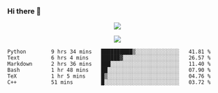 ### Hi there 👋

<!--
**SuuTTT/SuuTTT** is a ✨ _special_ ✨ repository because its `README.md` (this file) appears on your GitHub profile.

Here are some ideas to get you started:

- 🔭 I’m currently working on ...
- 🌱 I’m currently learning ...
- 👯 I’m looking to collaborate on ...
- 🤔 I’m looking for help with ...
- 💬 Ask me about ...
- 📫 How to reach me: ...
- 😄 Pronouns: ...
- ⚡ Fun fact: ...
-->

<div align='center'>
    <p align='center'>
        <img src='https://github-readme-stats.vercel.app/api?line_height=27&username=SuuTTT&show_icons=true&theme=solarized-light'/>
    </p>
</div>    
<div align='center'>  
    <p align='center'>
        <img src='https://github-readme-stats.vercel.app/api/wakatime?username=SuuTTT&theme=solarized-light'/>
    </p>
    
</div>  

<!--START_SECTION:waka-->

```text
Python        9 hrs 34 mins   ██████████▒░░░░░░░░░░░░░░   41.81 %
Text          6 hrs 4 mins    ██████▓░░░░░░░░░░░░░░░░░░   26.57 %
Markdown      2 hrs 36 mins   ███░░░░░░░░░░░░░░░░░░░░░░   11.40 %
Bash          1 hr 48 mins    ██░░░░░░░░░░░░░░░░░░░░░░░   07.90 %
TeX           1 hr 5 mins     █▒░░░░░░░░░░░░░░░░░░░░░░░   04.76 %
C++           51 mins         █░░░░░░░░░░░░░░░░░░░░░░░░   03.72 %
```

<!--END_SECTION:waka-->
